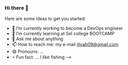 ### Hi there 👋

Here are some ideas to get you started:

- 🔭 I’m currently working to become a DevOps engineer
- 🌱 I’m currently learning at Sel college BOOTCAMP 
- 💬 Ask me about anything
- 📫 How to reach me: my e-mail iliyab09@gmail.com
- 😄 Pronouns: ...
- ⚡ Fun fact: ... I like fishing
-->
